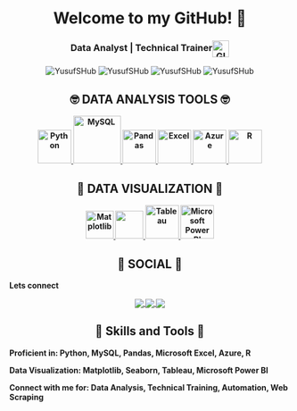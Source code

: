 <h1 align="center"> Welcome to my GitHub! 🤗</h1>

<h3 align="center">Data Analyst | Technical Trainer<img align="center" alt="GIF" width="30px" src="https://media.giphy.com/media/H6KusZ8pzxtyymblnE/giphy.gif" /></h3> 

<p align="center"> 
  <img src="https://komarev.com/ghpvc/?username=YusufSHub" alt="YusufSHub"/>  
  <img src="https://badges.pufler.dev/repos/YusufSHub" alt="YusufSHub"/>  
  <img src="https://badges.pufler.dev/years/YusufSHub" alt="YusufSHub"/>  
  <img src="https://badges.pufler.dev/commits/monthly/YusufSHub" alt="YusufSHub"/>  
</p> 

<p></p>

<div align="center"> <h2 align="center"> 🤓 DATA ANALYSIS TOOLS 🤓 </h2> </div>

<b><b>

<p align="center">
  <a href="https://www.python.org/"> <img src="https://www.python.org/static/community_logos/python-logo.png" alt="Python" height="60"/> </a>
  <a href="https://www.mysql.com/" target="_blank"> <img src="https://www.mysql.com/common/logos/logo-mysql-170x115.png" alt="MySQL" height="85"/> </a>
  <a href="https://pandas.pydata.org/" target="_blank"> <img src="https://upload.wikimedia.org/wikipedia/commons/thumb/e/ed/Pandas_logo.svg/2560px-Pandas_logo.svg.png" alt="Pandas" height="60"/> </a>
  <a href="https://www.microsoft.com/en-gb/microsoft-365/excel" target="_blank"> <img src="https://upload.wikimedia.org/wikipedia/commons/thumb/3/34/Microsoft_Office_Excel_%282019%E2%80%93present%29.svg/512px-Microsoft_Office_Excel_%282019%E2%80%93present%29.svg.png" alt="Excel" height="60"/> </a>
  <a href="https://azure.microsoft.com/en-gb" target="_blank"> <img src="https://upload.wikimedia.org/wikipedia/commons/thumb/a/a8/Microsoft_Azure_Logo.svg/187px-Microsoft_Azure_Logo.svg.png" alt="Azure" height="60"/> </a>
  <a href="https://www.r-project.org" target="_blank"> <img src="https://www.r-project.org/logo/Rlogo.png" alt="R" height="60"/> </a>
</p>

<div align="center"> <h2 align="center"> 🙂 DATA VISUALIZATION 🙂 </h2> </div>

<b><b>

<p align="center">
  <a href="https://matplotlib.org" target="_blank"> <img src="https://matplotlib.org/stable/_images/sphx_glr_logos2_003.png" alt="Matplotlib" height="50"/> </a>
  <a href="https://seaborn.pydata.org" target="_blank"> <img src="https://seaborn.pydata.org/_static/logo-wide-lightbg.svg" height="50"/> </a>
  <a href="https://www.tableau.com" target="_blank"> <img src="https://www.tableau.com/sites/default/files/2022-04/TableauLogo_RGB.png" alt="Tableau" height="60"/> </a>
  <a href="https://app.powerbi.com/" target="_blank"> <img src="https://insightsoftware.com/wp-content/uploads/2018/03/blog-microsoft-power-bi-solid-color.jpg" alt="Microsoft Power BI" height="60"/> </a>
</p>

<div align="center"> <h2 align="center"> 👨 SOCIAL 👩 </h2> </div>

<b>Lets connect</b>

<p align="center">
  <a href="https://www.linkedin.com/in/yusuf-satilmis/"> 
    <img align="center" src="https://img.shields.io/badge/linkedin-%230077B5.svg?&style=for-the-badge&logo=linkedin&logoColor=white" />
  </a>

  <a href="https://public.tableau.com/app/profile/yusufsat">
    <img align="center" src="https://img.shields.io/badge/-Tableau-1e376b?style=for-the-badge&logo=tableau&logoColor=white"  />
  </a>

  <a href="mailto:">  
    <img align="center" src="https://img.shields.io/badge/gmail-f1f2f6.svg?&style=for-the-badge&logo=gmail&logoColor=red"  />
  </a>
</p>

<div align="center"> <h2 align="center"> 💼 Skills and Tools 💼 </h2> </div>

<b>Proficient in: </b> Python, MySQL, Pandas, Microsoft Excel, Azure, R

<b>Data Visualization:</b> Matplotlib, Seaborn, Tableau, Microsoft Power BI

<b>Connect with me for:</b> Data Analysis, Technical Training, Automation, Web Scraping

